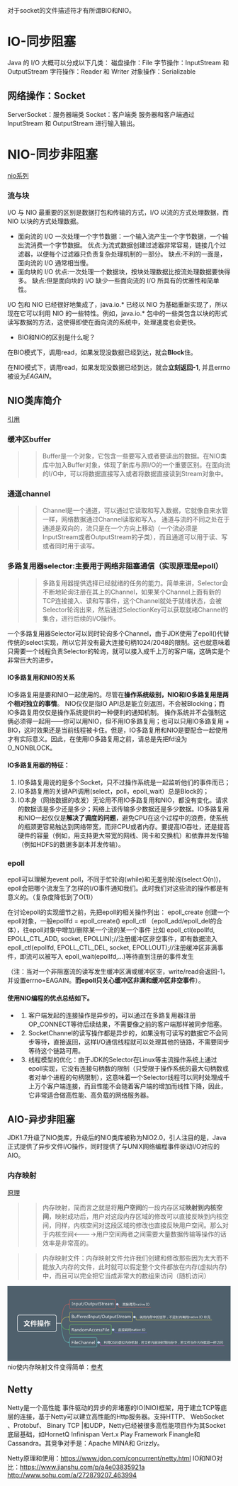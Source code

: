 
对于socket的文件描述符才有所谓BIO和NIO。
# IO-同步阻塞
Java 的 I/O 大概可以分成以下几类：
磁盘操作：File
字节操作：InputStream 和 OutputStream
字符操作：Reader 和 Writer
对象操作：Serializable
## 网络操作：Socket
ServerSocket：服务器端类
Socket：客户端类
服务器和客户端通过 InputStream 和 OutputStream 进行输入输出。

# NIO-同步非阻塞
[nio系列](http://ifeve.com/overview/)
### 流与块
I/O 与 NIO 最重要的区别是数据打包和传输的方式，I/O 以流的方式处理数据，而 NIO 以块的方式处理数据。
- 面向流的 I/O 
一次处理一个字节数据：一个输入流产生一个字节数据，一个输出流消费一个字节数据。
优点:为流式数据创建过滤器非常容易，链接几个过滤器，以便每个过滤器只负责复杂处理机制的一部分。
缺点:不利的一面是，面向流的 I/O 通常相当慢。
- 面向块的 I/O
优点:一次处理一个数据块，按块处理数据比按流处理数据要快得多。
缺点:但是面向块的 I/O 缺少一些面向流的 I/O 所具有的优雅性和简单性。

I/O 包和 NIO 已经很好地集成了，java.io.* 已经以 NIO 为基础重新实现了，所以现在它可以利用 NIO 的一些特性。例如，java.io.* 包中的一些类包含以块的形式读写数据的方法，这使得即使在面向流的系统中，处理速度也会更快。

- BIO和NIO的区别是什么呢？

在BIO模式下，调用read，如果发现没数据已经到达，就会**Block**住。

在NIO模式下，调用read，如果发现没数据已经到达，就会**立刻返回-1**, 并且errno被设为*EAGAIN*。

## NIO类库简介
[引用](https://www.cnblogs.com/wade-luffy/p/6164668.html)

### 缓冲区buffer
>> Buffer是一个对象，它包含一些要写入或者要读出的数据。在NIO类库中加入Buffer对象，体现了新库与原I/O的一个重要区别。在面向流的I/O中，可以将数据直接写入或者将数据直接读到Stream对象中。
### 通道channel
>> Channel是一个通道，可以通过它读取和写入数据，它就像自来水管一样，网络数据通过Channel读取和写入。
通道与流的不同之处在于通道是双向的，流只是在一个方向上移动（一个流必须是InputStream或者OutputStream的子类），而且通道可以用于读、写或者同时用于读写。
### 多路复用器selector:主要用于网络非阻塞通信（实现原理是epoll）
>> 多路复用器提供选择已经就绪的任务的能力。简单来讲，Selector会不断地轮询注册在其上的Channel，如果某个Channel上面有新的TCP连接接入、读和写事件，这个Channel就处于就绪状态，会被Selector轮询出来，然后通过SelectionKey可以获取就绪Channel的集合，进行后续的I/O操作。

一个多路复用器Selector可以同时轮询多个Channel，由于JDK使用了epoll()代替传统的select实现，所以它并没有最大连接句柄1024/2048的限制。这也就意味着只需要一个线程负责Selector的轮询，就可以接入成千上万的客户端，这确实是个非常巨大的进步。

#### IO多路复用和NIO的关系
IO多路复用是要和NIO一起使用的。尽管在**操作系统级别，NIO和IO多路复用是两个相对独立的事情**。
NIO仅仅是指IO API总是能立刻返回，不会被Blocking；而IO多路复用仅仅是操作系统提供的一种便利的通知机制。
操作系统并不会强制这俩必须得一起用——你可以用NIO，但不用IO多路复用；也可以只用IO多路复用 + BIO，这时效果还是当前线程被卡住。但是，IO多路复用和NIO是要配合一起使用才有实际意义。因此，在使用IO多路复用之前，请总是先把fd设为O_NONBLOCK。
#### IO多路复用器的特征：
 1. IO多路复用说的是多个Socket，只不过操作系统是一起监听他们的事件而已；
 2. IO多路复用的关键API调用(select，poll，epoll_wait）总是Block的；
 3. IO本身（网络数据的收发）无论用不用IO多路复用和NIO，都没有变化。请求的数据该是多少还是多少；网络上该传输多少数据还是多少数据。IO多路复用和NIO一起仅仅是**解决了调度的问题**，避免CPU在这个过程中的浪费，使系统的瓶颈更容易触达到网络带宽，而非CPU或者内存。要提高IO吞吐，还是提高硬件的容量（例如，用支持更大带宽的网线、网卡和交换机）和依靠并发传输（例如HDFS的数据多副本并发传输）。

### epoll
epoll可以理解为event poll，不同于忙轮询(while)和无差别轮询(select:O(n))，epoll会把哪个流发生了怎样的I/O事件通知我们。此时我们对这些流的操作都是有意义的。（复杂度降低到了O(1)）

在讨论epoll的实现细节之前，先把epoll的相关操作列出：
epoll_create 创建一个epoll对象，一般epollfd = epoll_create()
epoll_ctl （epoll_add/epoll_del的合体），往epoll对象中增加/删除某一个流的某一个事件
比如
epoll_ctl(epollfd, EPOLL_CTL_ADD, socket, EPOLLIN);//注册缓冲区非空事件，即有数据流入
epoll_ctl(epollfd, EPOLL_CTL_DEL, socket, EPOLLOUT);//注册缓冲区非满事件，即流可以被写入
epoll_wait(epollfd,...)等待直到注册的事件发生

（注：当对一个非阻塞流的读写发生缓冲区满或缓冲区空，write/read会返回-1，并设置errno=EAGAIN。**而epoll只关心缓冲区非满和缓冲区非空事件**）。

#### 使用NIO编程的优点总结如下。
* 1. 客户端发起的连接操作是异步的，可以通过在多路复用器注册OP_CONNECT等待后续结果，不需要像之前的客户端那样被同步阻塞。
* 2. SocketChannel的读写操作都是异步的，如果没有可读写的数据它不会同步等待，直接返回，这样I/O通信线程就可以处理其他的链路，不需要同步等待这个链路可用。
* 3. 线程模型的优化：由于JDK的Selector在Linux等主流操作系统上通过epoll实现，它没有连接句柄数的限制（只受限于操作系统的最大句柄数或者对单个进程的句柄限制），这意味着一个Selector线程可以同时处理成千上万个客户端连接，而且性能不会随着客户端的增加而线性下降，因此，它非常适合做高性能、高负载的网络服务器。


## AIO-异步非阻塞
JDK1.7升级了NIO类库，升级后的NIO类库被称为NIO2.0，引人注目的是，Java正式提供了异步文件I/O操作，同时提供了与UNIX网络编程事件驱动I/O对应的AIO。

### 内存映射
[原理](https://blog.csdn.net/yusiguyuan/article/details/2338877)
 >> 内存映射，简而言之就是将**用户空间**的一段内存区域**映射到内核空间**，映射成功后，用户对这段内存区域的修改可以直接反映到内核空间，同样，内核空间对这段区域的修改也直接反映用户空间。那么对于内核空间<---->用户空间两者之间需要大量数据传输等操作的话效率是非常高的。

>> 内存映射文件：内存映射文件允许我们创建和修改那些因为太大而不能放入内存的文件，此时就可以假定整个文件都放在内存(虚拟内存)中，而且可以完全把它当成非常大的数组来访问（随机访问）


![四大文件操作对比](./pic/四大文件操作对比.png)
nio使内存映射文件变得简单：[参考](https://www.cnblogs.com/ixenos/p/5863921.html)

## Netty
Netty是一个高性能 事件驱动的异步的非堵塞的IO(NIO)框架，用于建立TCP等底层的连接，基于Netty可以建立高性能的Http服务器。支持HTTP、 WebSocket 、Protobuf、 Binary TCP |和UDP，Netty已经被很多高性能项目作为其Socket底层基础，如HornetQ Infinispan Vert.x
Play Framework Finangle和 Cassandra。其竞争对手是：Apache MINA和 Grizzly。

Netty原理和使用：https://www.jdon.com/concurrent/netty.html
IO和NIO对比：https://www.jianshu.com/p/a4e03835921a
http://www.sohu.com/a/272879207_463994
